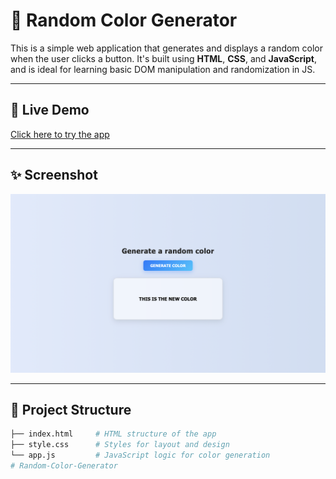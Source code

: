 # 🎨 Random Color Generator

This is a simple web application that generates and displays a random color when the user clicks a button. It's built using **HTML**, **CSS**, and **JavaScript**, and is ideal for learning basic DOM manipulation and randomization in JS.

---

## 🚀 Live Demo

[Click here to try the app](https://tabishkh07.github.io/Random-Color-Generator)

---


## ✨ Screenshot

![Random Color Generator Screenshot](Screenshot.png)

---

## 📁 Project Structure

```bash
├── index.html     # HTML structure of the app
├── style.css      # Styles for layout and design
└── app.js         # JavaScript logic for color generation
# Random-Color-Generator
